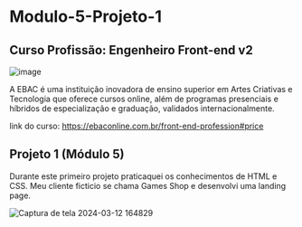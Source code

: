 # Modulo-5-Projeto-1

## Curso Profissão: Engenheiro Front-end v2

![image](https://github.com/natsalete/curso_ebac_frontend/assets/135389319/767bad07-631d-48fe-be07-b8c0345e7ac0)

A EBAC é uma instituição inovadora de ensino superior em Artes Criativas e Tecnologia que oferece cursos online, além de programas presenciais e híbridos de especialização e graduação, validados internacionalmente.

link do curso: https://ebaconline.com.br/front-end-profession#price

## Projeto 1 (Módulo 5)

Durante este primeiro projeto  praticaquei os conhecimentos de HTML e CSS. Meu cliente ficticio se chama Games Shop e  desenvolvi uma landing page.

![Captura de tela 2024-03-12 164829](https://github.com/natsalete/Modulo-5-Projeto-1/assets/135389319/c882014b-c1f5-4e59-b16d-b1b8590a1838)

